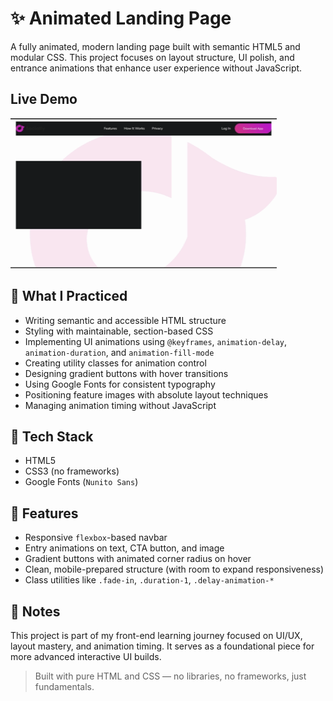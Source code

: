 # ✨ Animated Landing Page

A fully animated, modern landing page built with semantic HTML5 and modular CSS. This project focuses on layout structure, UI polish, and entrance animations that enhance user experience without JavaScript.

## Live Demo

![UI Demo](./demo/socially-landing-page-demo.gif)

## 🧠 What I Practiced

- Writing semantic and accessible HTML structure
- Styling with maintainable, section-based CSS
- Implementing UI animations using `@keyframes`, `animation-delay`, `animation-duration`, and `animation-fill-mode`
- Creating utility classes for animation control
- Designing gradient buttons with hover transitions
- Using Google Fonts for consistent typography
- Positioning feature images with absolute layout techniques
- Managing animation timing without JavaScript

## 🔧 Tech Stack

- HTML5
- CSS3 (no frameworks)
- Google Fonts (`Nunito Sans`)

## 🎯 Features

- Responsive `flexbox`-based navbar
- Entry animations on text, CTA button, and image
- Gradient buttons with animated corner radius on hover
- Clean, mobile-prepared structure (with room to expand responsiveness)
- Class utilities like `.fade-in`, `.duration-1`, `.delay-animation-*`

## 📝 Notes

This project is part of my front-end learning journey focused on UI/UX, layout mastery, and animation timing. It serves as a foundational piece for more advanced interactive UI builds.

> Built with pure HTML and CSS — no libraries, no frameworks, just fundamentals.
